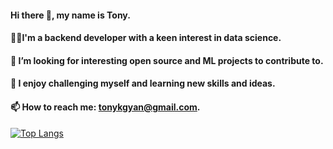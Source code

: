 #### Hi there 👋, my name is Tony.
#### 👨‍💻I'm a backend developer with a keen interest in data science.
#### 🤔 I’m looking for interesting open source and ML projects to contribute to.
#### 🌱 I enjoy challenging myself and learning new skills and ideas.
#### 📫 How to reach me: tonykgyan@gmail.com.










<!--
**TONYOG12/TONYOG12** is a ✨ _special_ ✨ repository because its `README.md` (this file) appears on your GitHub profile.

Here are some ideas to get you started:


-  I’m currently learning ...
- 
- 
- 💬 Ask me about ...
- 
- 😄 Pronouns: ...
- ⚡ Fun fact: ...
-->


[![Top Langs](https://github-readme-stats.vercel.app/api/top-langs/?username=tonyog12&show_icons=true&theme=dark&hide=css)](https://github.com/anuraghazra/github-readme-stats)





